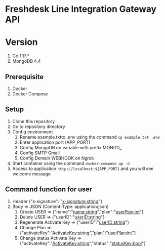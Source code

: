 # Freshdesk Line Integration Gateway API

# Version
1. Go 1.17.*
2. MongoDB 4.4

## Prerequisite
1. Docker
2. Docker Compose

## Setup
1. Clone this repository
2. Go to repository directory
3. Config environment
    1. Rename example.txtto .env using the command `cp example.txt .env`
    2. Enter application port (APP_PORT)
    3. Config MongoDB on variable with prefix MONGO_
    4. Config SMTP Gmail
    5. Config Domain WEBHOOK on Ngrok
4. Start container using the command `docker-compose up -d`
5. Access to application `http://localhost:${APP_PORT}` and you will see welcome message

## Command function for user
1. Header {"x-signature": "<x-signature:string>"}
2. Body => JSON (Content-Type: application/json)
    1. Create USER => {"name":"<name:string>","plan":"<userPlan:int>"}
    2. Delete USER => {"userID":"<userID:string>"}
    3. Regenerate Activate Key => {"userID":"<userID:string>"}
    4. Change Plan => {"activateKey":"<ActivateKey:string>","plan":"<userPlan:int>"}
    5. Change status Activate Key => {"activateKey":"<ActivateKey:string>","status":"<statusKey:bool>"}
